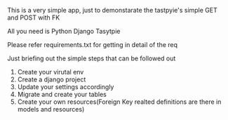 This is a very simple app, just to demonstarate the tastpyie's simple GET and POST with FK

All you need is 
Python
Django
Tasytpie

Please refer requirements.txt for getting in detail of the req

Just briefing out the simple steps that can be followed out
1. Create your virutal env 
2. Create a django project
3. Update your settings accordingly
4. Migrate and create your tables
5. Create your own resources(Foreign Key realted definitions are there in models and resources)
